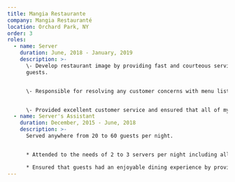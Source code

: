 ```yaml
---
title: Mangia Restaurante
company: Mangia Restauranté
location: Orchard Park, NY
order: 3
roles:
  - name: Server
    duration: June, 2018 - January, 2019
    description: >-
      \- Develop restaurant image by providing fast and courteous service to
      guests.


      \- Responsible for resolving any customer concerns with menu listings through extensive knowledge of said listing options.


      \- Provided excellent customer service and ensured that all of my guests were well taken care of.
  - name: Server's Assistant
    duration: December, 2015 - June, 2018
    description: >-
      Served anywhere from 20 to 60 guests per night.


      * Attended to the needs of 2 to 3 servers per night including all of their guests.

      * Ensured that guests had an enjoyable dining experience by providing quality customer service.
---
```

